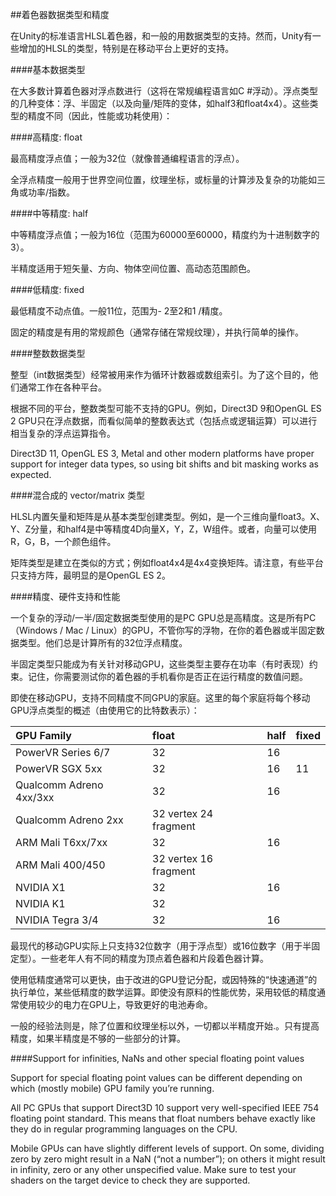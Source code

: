 ##着色器数据类型和精度

在Unity的标准语言HLSL着色器，和一般的用数据类型的支持。然而，Unity有一些增加的HLSL的类型，特别是在移动平台上更好的支持。

####基本数据类型

在大多数计算着色器对浮点数进行（这将在常规编程语言如C #浮动）。浮点类型的几种变体：浮、半固定（以及向量/矩阵的变体，如half3和float4x4）。这些类型的精度不同（因此，性能或功耗使用）：


####高精度: float

最高精度浮点值；一般为32位（就像普通编程语言的浮点）。

全浮点精度一般用于世界空间位置，纹理坐标，或标量的计算涉及复杂的功能如三角或功率/指数。

####中等精度: half

中等精度浮点值；一般为16位（范围为60000至60000，精度约为十进制数字的3）。

半精度适用于短矢量、方向、物体空间位置、高动态范围颜色。

####低精度: fixed

最低精度不动点值。一般11位，范围为- 2至2和1 /精度。

固定的精度是有用的常规颜色（通常存储在常规纹理），并执行简单的操作。

####整数数据类型

整型（int数据类型）经常被用来作为循环计数器或数组索引。为了这个目的，他们通常工作在各种平台。

根据不同的平台，整数类型可能不支持的GPU。例如，Direct3D 9和OpenGL ES 2 GPU只在浮点数据，而看似简单的整数表达式（包括点或逻辑运算）可以进行相当复杂的浮点运算指令。

Direct3D 11, OpenGL ES 3, Metal and other modern platforms have proper support for integer data types, so using bit shifts and bit masking works as expected.

####混合成的 vector/matrix 类型

HLSL内置矢量和矩阵是从基本类型创建类型。例如，是一个三维向量float3。X、Y、Z分量，和half4是中等精度4D向量X，Y，Z，W组件。或者，向量可以使用R，G，B，一个颜色组件。

矩阵类型是建立在类似的方式；例如float4x4是4x4变换矩阵。请注意，有些平台只支持方阵，最明显的是OpenGL ES 2。

####精度、硬件支持和性能

一个复杂的浮动/一半/固定数据类型使用的是PC GPU总是高精度。这是所有PC（Windows / Mac / Linux）的GPU，不管你写的浮物，在你的着色器或半固定数据类型。他们总是计算所有的32位浮点精度。

半固定类型只能成为有关针对移动GPU，这些类型主要存在功率（有时表现）约束。记住，你需要测试你的着色器的手机看你是否正在运行精度的数值问题。

即使在移动GPU，支持不同精度不同GPU的家庭。这里的每个家庭将每个移动GPU浮点类型的概述（由使用它的比特数表示）：

|GPU Family|	float|	half|	fixed|
|:--|:--|:--|:--|
|PowerVR Series 6/7|	32|	16||
|PowerVR SGX 5xx|	32|	16|	11|
|Qualcomm Adreno 4xx/3xx|	32|	16||
|Qualcomm Adreno 2xx|	32 vertex 24 fragment|||
|ARM Mali T6xx/7xx|	32|	16||
|ARM Mali 400/450|	32 vertex 16 fragment|||
|NVIDIA X1|	32|	16||
|NVIDIA K1|	32|||
|NVIDIA Tegra 3/4|	32|	16||

最现代的移动GPU实际上只支持32位数字（用于浮点型）或16位数字（用于半固定型）。一些老年人有不同的精度为顶点着色器和片段着色器计算。

使用低精度通常可以更快，由于改进的GPU登记分配，或因特殊的“快速通道”的执行单位，某些低精度的数学运算。即使没有原料的性能优势，采用较低的精度通常使用较少的电力在GPU上，导致更好的电池寿命。

一般的经验法则是，除了位置和纹理坐标以外，一切都以半精度开始.。只有提高精度，如果半精度是不够的一些部分的计算。

####Support for infinities, NaNs and other special floating point values

Support for special floating point values can be different depending on which (mostly mobile) GPU family you’re running.

All PC GPUs that support Direct3D 10 support very well-specified IEEE 754 floating point standard. This means that float numbers behave exactly like they do in regular programming languages on the CPU.

Mobile GPUs can have slightly different levels of support. On some, dividing zero by zero might result in a NaN (“not a number”); on others it might result in infinity, zero or any other unspecified value. Make sure to test your shaders on the target device to check they are supported.